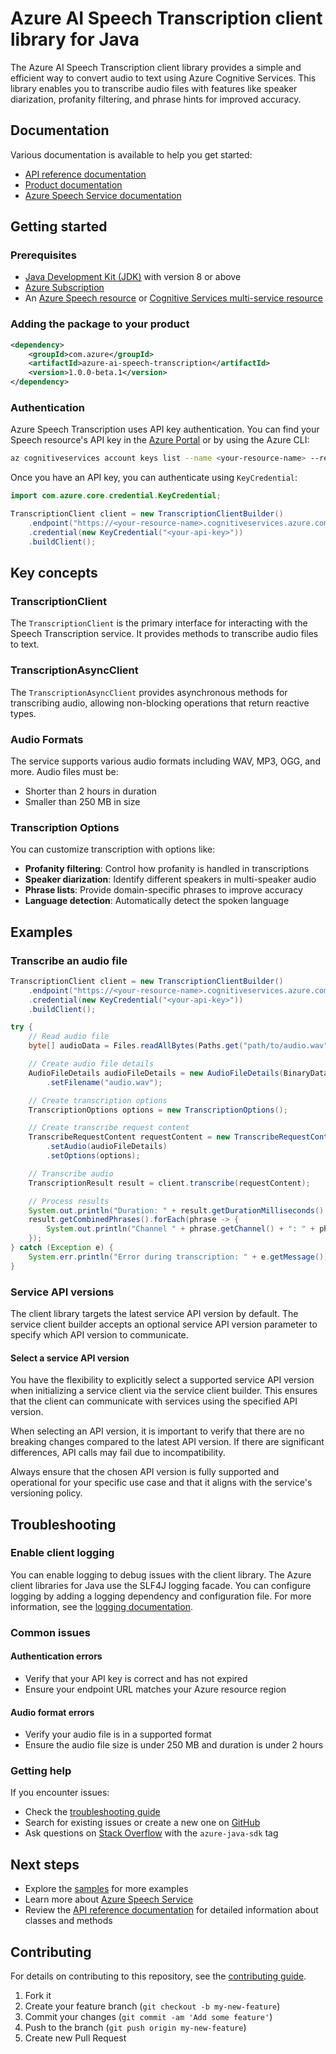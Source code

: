 # Azure AI Speech Transcription client library for Java

The Azure AI Speech Transcription client library provides a simple and efficient way to convert audio to text using Azure Cognitive Services. This library enables you to transcribe audio files with features like speaker diarization, profanity filtering, and phrase hints for improved accuracy.

## Documentation

Various documentation is available to help you get started:

- [API reference documentation][docs]
- [Product documentation][product_documentation]
- [Azure Speech Service documentation](https://learn.microsoft.com/azure/ai-services/speech-service/)

## Getting started

### Prerequisites

- [Java Development Kit (JDK)][jdk] with version 8 or above
- [Azure Subscription][azure_subscription]
- An [Azure Speech resource](https://learn.microsoft.com/azure/ai-services/speech-service/overview#try-the-speech-service-for-free) or [Cognitive Services multi-service resource](https://learn.microsoft.com/azure/ai-services/multi-service-resource)

### Adding the package to your product

[//]: # ({x-version-update-start;com.azure:azure-ai-speech-transcription;current})
```xml
<dependency>
    <groupId>com.azure</groupId>
    <artifactId>azure-ai-speech-transcription</artifactId>
    <version>1.0.0-beta.1</version>
</dependency>
```
[//]: # ({x-version-update-end})

### Authentication

Azure Speech Transcription uses API key authentication. You can find your Speech resource's API key in the [Azure Portal](https://portal.azure.com) or by using the Azure CLI:

```bash
az cognitiveservices account keys list --name <your-resource-name> --resource-group <your-resource-group>
```

Once you have an API key, you can authenticate using `KeyCredential`:

```java
import com.azure.core.credential.KeyCredential;

TranscriptionClient client = new TranscriptionClientBuilder()
    .endpoint("https://<your-resource-name>.cognitiveservices.azure.com/")
    .credential(new KeyCredential("<your-api-key>"))
    .buildClient();
```

## Key concepts

### TranscriptionClient

The `TranscriptionClient` is the primary interface for interacting with the Speech Transcription service. It provides methods to transcribe audio files to text.

### TranscriptionAsyncClient

The `TranscriptionAsyncClient` provides asynchronous methods for transcribing audio, allowing non-blocking operations that return reactive types.

### Audio Formats

The service supports various audio formats including WAV, MP3, OGG, and more. Audio files must be:

- Shorter than 2 hours in duration
- Smaller than 250 MB in size

### Transcription Options

You can customize transcription with options like:

- **Profanity filtering**: Control how profanity is handled in transcriptions
- **Speaker diarization**: Identify different speakers in multi-speaker audio
- **Phrase lists**: Provide domain-specific phrases to improve accuracy
- **Language detection**: Automatically detect the spoken language

## Examples

### Transcribe an audio file

```java com.azure.ai.speech.transcription.readme
TranscriptionClient client = new TranscriptionClientBuilder()
    .endpoint("https://<your-resource-name>.cognitiveservices.azure.com/")
    .credential(new KeyCredential("<your-api-key>"))
    .buildClient();

try {
    // Read audio file
    byte[] audioData = Files.readAllBytes(Paths.get("path/to/audio.wav"));

    // Create audio file details
    AudioFileDetails audioFileDetails = new AudioFileDetails(BinaryData.fromBytes(audioData))
        .setFilename("audio.wav");

    // Create transcription options
    TranscriptionOptions options = new TranscriptionOptions();

    // Create transcribe request content
    TranscribeRequestContent requestContent = new TranscribeRequestContent()
        .setAudio(audioFileDetails)
        .setOptions(options);

    // Transcribe audio
    TranscriptionResult result = client.transcribe(requestContent);

    // Process results
    System.out.println("Duration: " + result.getDurationMilliseconds() + "ms");
    result.getCombinedPhrases().forEach(phrase -> {
        System.out.println("Channel " + phrase.getChannel() + ": " + phrase.getText());
    });
} catch (Exception e) {
    System.err.println("Error during transcription: " + e.getMessage());
}
```

### Service API versions

The client library targets the latest service API version by default.
The service client builder accepts an optional service API version parameter to specify which API version to communicate.

#### Select a service API version

You have the flexibility to explicitly select a supported service API version when initializing a service client via the service client builder.
This ensures that the client can communicate with services using the specified API version.

When selecting an API version, it is important to verify that there are no breaking changes compared to the latest API version.
If there are significant differences, API calls may fail due to incompatibility.

Always ensure that the chosen API version is fully supported and operational for your specific use case and that it aligns with the service's versioning policy.

## Troubleshooting

### Enable client logging

You can enable logging to debug issues with the client library. The Azure client libraries for Java use the SLF4J logging facade. You can configure logging by adding a logging dependency and configuration file. For more information, see the [logging documentation](https://learn.microsoft.com/azure/developer/java/sdk/logging-overview).

### Common issues

#### Authentication errors

- Verify that your API key is correct and has not expired
- Ensure your endpoint URL matches your Azure resource region

#### Audio format errors

- Verify your audio file is in a supported format
- Ensure the audio file size is under 250 MB and duration is under 2 hours

### Getting help

If you encounter issues:

- Check the [troubleshooting guide](https://learn.microsoft.com/azure/ai-services/speech-service/troubleshooting)
- Search for existing issues or create a new one on [GitHub](https://github.com/Azure/azure-sdk-for-java/issues)
- Ask questions on [Stack Overflow](https://stackoverflow.com/questions/tagged/azure-java-sdk) with the `azure-java-sdk` tag

## Next steps

- Explore the [samples](https://github.com/Azure/azure-sdk-for-java/tree/main/sdk/cognitiveservices/azure-ai-speech-transcription/src/samples) for more examples
- Learn more about [Azure Speech Service](https://learn.microsoft.com/azure/ai-services/speech-service/)
- Review the [API reference documentation][docs] for detailed information about classes and methods

## Contributing


For details on contributing to this repository, see the [contributing guide](https://github.com/Azure/azure-sdk-for-java/blob/main/CONTRIBUTING.md).

1. Fork it
1. Create your feature branch (`git checkout -b my-new-feature`)
1. Commit your changes (`git commit -am 'Add some feature'`)
1. Push to the branch (`git push origin my-new-feature`)
1. Create new Pull Request

<!-- LINKS -->
[product_documentation]: https://learn.microsoft.com/azure/ai-services/speech-service/
[docs]: https://azure.github.io/azure-sdk-for-java/
[jdk]: https://learn.microsoft.com/azure/developer/java/fundamentals/
[azure_subscription]: https://azure.microsoft.com/free/

